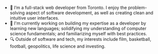 - 👋 I’m a full-stack web developer from Toronto. I enjoy the problem-solving aspect of software development, as well as creating clean and intuitive user interfaces.
- 📎 I'm currently working on building my expertise as a developer by learning new languages; solidifying my understanding of computer science fundamentals; and familiarizing myself with best practices.
- 🔍 Outside of software and tech, my interests include film, basketball, football, geopolitics, life science and investing.

<!---
ryanpunwasi/ryanpunwasi is a ✨ special ✨ repository because its `README.md` (this file) appears on your GitHub profile.
You can click the Preview link to take a look at your changes.
--->
